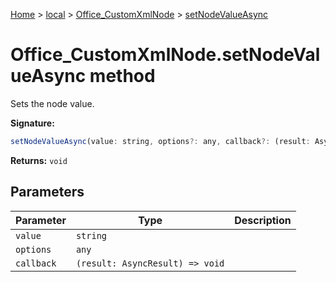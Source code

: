 [Home](./index) &gt; [local](local.md) &gt; [Office\_CustomXmlNode](local.office_customxmlnode.md) &gt; [setNodeValueAsync](local.office_customxmlnode.setnodevalueasync.md)

# Office\_CustomXmlNode.setNodeValueAsync method

Sets the node value.

**Signature:**
```javascript
setNodeValueAsync(value: string, options?: any, callback?: (result: AsyncResult) => void): void;
```
**Returns:** `void`

## Parameters

|  Parameter | Type | Description |
|  --- | --- | --- |
|  `value` | `string` |  |
|  `options` | `any` |  |
|  `callback` | `(result: AsyncResult) => void` |  |

